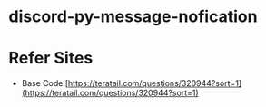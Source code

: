 # discord-py-message-nofication

# Refer Sites

* Base Code:[https://teratail.com/questions/320944?sort=1](https://teratail.com/questions/320944?sort=1)
